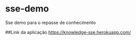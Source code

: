 # sse-demo
Sse demo para o repasse de conhecimento

##Link da aplicação
https://knowledge-sse.herokuapp.com/